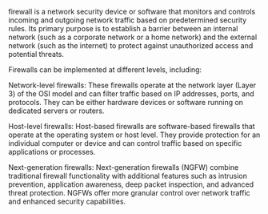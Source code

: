 firewall is a network security device or software that monitors and controls incoming and outgoing network traffic based on predetermined security rules. Its primary purpose is to establish a barrier between an internal network (such as a corporate network or a home network) and the external network (such as the internet) to protect against unauthorized access and potential threats.

Firewalls can be implemented at different levels, including:

Network-level firewalls: These firewalls operate at the network layer (Layer 3) of the OSI model and can filter traffic based on IP addresses, ports, and protocols. They can be either hardware devices or software running on dedicated servers or routers.

Host-level firewalls: Host-based firewalls are software-based firewalls that operate at the operating system or host level. They provide protection for an individual computer or device and can control traffic based on specific applications or processes.

Next-generation firewalls: Next-generation firewalls (NGFW) combine traditional firewall functionality with additional features such as intrusion prevention, application awareness, deep packet inspection, and advanced threat protection. NGFWs offer more granular control over network traffic and enhanced security capabilities.
